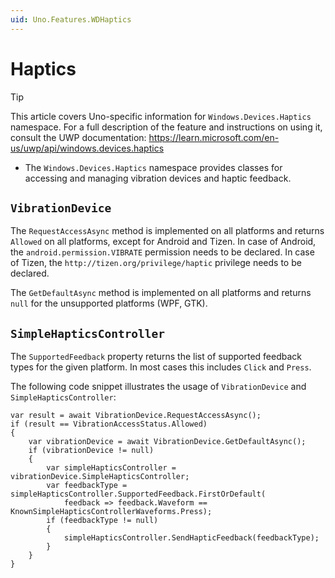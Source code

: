 ```yaml
---
uid: Uno.Features.WDHaptics
---
```


# Haptics

> [!TIP]
> This article covers Uno-specific information for `Windows.Devices.Haptics` namespace. For a full description of the feature and instructions on using it, consult the UWP documentation: https://learn.microsoft.com/en-us/uwp/api/windows.devices.haptics

* The `Windows.Devices.Haptics` namespace provides classes for accessing and managing vibration devices and haptic feedback.

## `VibrationDevice`

The `RequestAccessAsync` method is implemented on all platforms and returns `Allowed` on all platforms, except for Android and Tizen. In case of Android, the `android.permission.VIBRATE` permission needs to be declared. In case of Tizen, the `http://tizen.org/privilege/haptic` privilege needs to be declared.

The `GetDefaultAsync` method is implemented on all platforms and returns `null` for the unsupported platforms (WPF, GTK).

## `SimpleHapticsController`

The `SupportedFeedback` property returns the list of supported feedback types for the given platform. In most cases this includes `Click` and `Press`.

The following code snippet illustrates the usage of `VibrationDevice` and `SimpleHapticsController`:

```
var result = await VibrationDevice.RequestAccessAsync();
if (result == VibrationAccessStatus.Allowed)
{
    var vibrationDevice = await VibrationDevice.GetDefaultAsync();
    if (vibrationDevice != null)
    {
        var simpleHapticsController = vibrationDevice.SimpleHapticsController;
        var feedbackType = simpleHapticsController.SupportedFeedback.FirstOrDefault(
            feedback => feedback.Waveform == KnownSimpleHapticsControllerWaveforms.Press);
        if (feedbackType != null)
        {
            simpleHapticsController.SendHapticFeedback(feedbackType);
        }
    }
}
```
